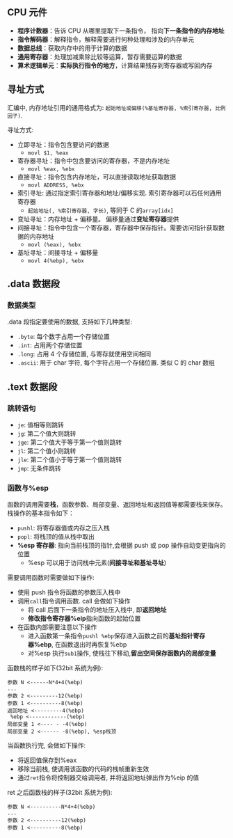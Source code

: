 ## CPU 元件

- **程序计数器**：告诉 CPU 从哪里提取下一条指令， 指向**下一条指令的内存地址**
- **指令解码器**：解释指令，解释需要进行何种处理和涉及的内存单元
- **数据总线**：获取内存中的用于计算的数据
- **通用寄存器**：处理加减乘除比较等运算，暂存需要运算的数据
- **算术逻辑单元**：**实际执行指令的地方**，计算结果残存到寄存器或写回内存

## 寻址方式

汇编中, 内存地址引用的通用格式为: `起始地址或偏移(%基址寄存器, %索引寄存器, 比例因子)`.

寻址方式:

- 立即寻址：指令包含要访问的数据
  - `movl $1, %eax`
- 寄存器寻址：指令中包含要访问的寄存器，不是内存地址
  - `movl %eax, %ebx`
- 直接寻址：指令包含内存地址，可以直接读取地址获取数据
  - `movl ADDRESS, %ebx`
- 索引寻址: 通过指定索引寄存器和地址/偏移实现. 索引寄存器可以石任何通用寄存器
  - `起始地址(, %索引寄存器, 字长)`, 等同于 C 的`array[idx]`
- 变址寻址：内存地址 + 偏移量。 偏移量通过**变址寄存器**提供
- 间接寻址：指令中包含一个寄存器，寄存器中保存指针。需要访问指针获取数据的内存地址
  - `movl (%eax), %ebx`
- 基址寻址：间接寻址 + 偏移量
  - `movl 4(%ebp), %ebx`

## .data 数据段

### 数据类型

.data 段指定要使用的数据, 支持如下几种类型:

- `.byte`: 每个数字占用一个存储位置
- `.int`: 占用两个存储位置
- `.long`: 占用 4 个存储位置, 与寄存就使用空间相同
- `.ascii`: 用于 char 字符, 每个字符占用一个存储位置. 类似 C 的 char 数组

## .text 数据段

### 跳转语句

- `je`: 值相等则跳转
- `jg`: 第二个值大则跳转
- `jge`: 第二个值大于等于第一个值则跳转
- `jl`: 第二个值小则跳转
- `jle`: 第二个值小于等于第一个值则跳转
- `jmp`: 无条件跳转

### 函数与%esp

函数的调用需要**栈**，函数参数、局部变量、返回地址和返回值等都需要栈来保存。
栈操作的基本指令如下：

- `pushl`: 将寄存器值或内存之压入栈
- `popl`: 将栈顶的值从栈中取出
- **%esp 寄存器**: 指向当前栈顶的指针,会根据 push 或 pop 操作自动变更指向的位置
  - %esp 可以用于访问栈中元素(**间接寻址和基址寻址**)

需要调用函数时需要做如下操作:

- 使用 push 指令将函数的参数压入栈中
- 调用`call`指令调用函数. call 会做如下操作
  - 将 call 后面下一条指令的地址压入栈中, 即**返回地址**
  - **修改指令寄存器%eip**指向函数的起始位置
- 在函数内部需要注意以下操作
  - 进入函数第一条指令`pushl %ebp`保存进入函数之前的**基址指针寄存器%ebp**, 在函数退出时再恢复%ebp
  - 对%esp 执行`sub1`操作, 使栈往下移动,**留出空间保存函数内的局部变量**

函数栈的样子如下(32bit 系统为例):

```
参数 N <------N*4+4(%ebp)
...
参数 2 <---------12(%ebp)
参数 1 <----------8(%ebp)
返回地址 <---------4(%ebp)
 %ebp <------------(%ebp)
局部变量 1 <---- - -4(%ebp)
局部变量 2 <------ -8(%ebp), %esp栈顶
```

当函数执行完, 会做如下操作:

- 将返回值保存到%eax
- 移除当前栈, 使调用该函数的代码的栈帧重新生效
- 通过`ret`指令将控制器交给调用者, 并将返回地址弹出作为%eip 的值

ret 之后函数栈的样子(32bit 系统为例):

```
参数 N <----------N*4+4(%ebp)
...
参数 2 <----------12(%ebp)
参数 1 <----------8(%ebp)
```
